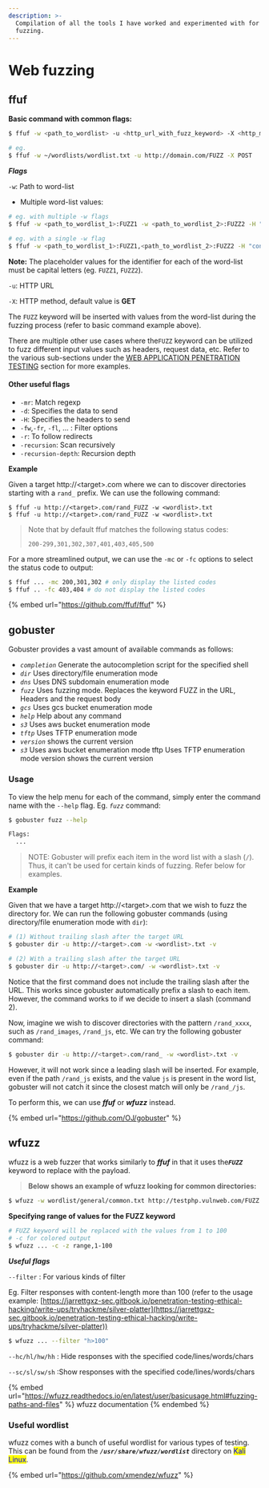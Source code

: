 ```yaml
---
description: >-
  Compilation of all the tools I have worked and experimented with for web
  fuzzing.
---
```


# Web fuzzing

## ffuf

**Basic command with common flags:**

```bash
$ ffuf -w <path_to_wordlist> -u <http_url_with_fuzz_keyword> -X <http_method>

# eg.
$ ffuf -w ~/wordlists/wordlist.txt -u http://domain.com/FUZZ -X POST
```

_**Flags**_

`-w`: Path to word-list

* Multiple word-list values:

```bash
# eg. with multiple -w flags
$ ffuf -w <path_to_wordlist_1>:FUZZ1 -w <path_to_wordlist_2>:FUZZ2 -H "content-type:application/x-www-form-urlencoded" -d "key1=FUZZ1&key2=FUZZ2"

# eg. with a single -w flag
$ ffuf -w <path_to_wordlist_1>:FUZZ1,<path_to_wordlist_2>:FUZZ2 -H "content-type:application/x-www-form-urlencoded" -d "key1=FUZZ1&key2=FUZZ2"
```

**Note:** The placeholder values for the identifier for each of the word-list must be capital letters (eg. `FUZZ1`, `FUZZ2`).

`-u`: HTTP URL

`-X`: HTTP method, default value is **GET**

The `FUZZ` keyword will be inserted with values from the word-list during the fuzzing process (refer to basic command example above).

There are multiple other use cases where the`FUZZ` keyword can be utilized to fuzz different input values such as headers, request data, etc. Refer to the various sub-sections under the [WEB APPLICATION PENETRATION TESTING](https://jarrettgxz-sec.gitbook.io/offensive-security-concepts/web-application-penetration-testing/) section for more examples.

#### Other useful flags

* `-mr`: Match regexp
* `-d`: Specifies the data to send
* `-H`: Specifies the headers to send
* `-fw`,`-fr`, `-fl`, ... : Filter options
* `-r`: To follow redirects
* `-recursion`: Scan recursively
* `-recursion-depth`: Recursion depth



**Example**

Given a target http://\<target>.com where we can to discover directories starting with a `rand_` prefix. We can use the following command:

```
$ ffuf -u http://<target>.com/rand_FUZZ -w <wordlist>.txt
$ ffuf -u http://<target>.com/rand_FUZZ -w <wordlist>.txt
```

> Note that by default ffuf matches the following status codes:&#x20;
>
> ```
> 200-299,301,302,307,401,403,405,500
> ```

For a more streamlined output, we can use the `-mc` or `-fc` options to select the status code to output:

```bash
$ ffuf ... -mc 200,301,302 # only display the listed codes
$ ffuf .. -fc 403,404 # do not display the listed codes
```

{% embed url="https://github.com/ffuf/ffuf" %}

## gobuster

Gobuster provides a vast amount of available commands as follows:

* _`completion`_ Generate the autocompletion script for the specified shell
* _`dir`_ Uses directory/file enumeration mode
* _`dns`_ Uses DNS subdomain enumeration mode
* _`fuzz`_ Uses fuzzing mode. Replaces the keyword FUZZ in the URL, Headers and the request body
* _`gcs`_ Uses gcs bucket enumeration mode&#x20;
* _`help`_ Help about any command
* _`s3`_ Uses aws bucket enumeration mode&#x20;
* _`tftp`_ Uses TFTP enumeration mode&#x20;
* _`version`_ shows the current version
* _`s3`_ Uses aws bucket enumeration mode tftp Uses TFTP enumeration mode version shows the current version

### Usage

To view the help menu for each of the command, simply enter the command name with the `--help` flag.  Eg. _`fuzz`_ command:

```bash
$ gobuster fuzz --help 

Flags:
  ...
```

> NOTE: Gobuster will prefix each item in the word list with a slash (`/`). Thus, it can't be used for certain kinds of fuzzing. Refer below for examples.

**Example**

Given that we have a target http://\<target>.com that we wish to fuzz the directory for. We can run the following gobuster commands (using directory/file enumeration mode with `dir`):

```bash
# (1) Without trailing slash after the target URL
$ gobuster dir -u http://<target>.com -w <wordlist>.txt -v

# (2) With a trailing slash after the target URL
$ gobuster dir -u http://<target>.com/ -w <wordlist>.txt -v
```

Notice that the first command does not include the trailing slash after the URL. This works since gobuster automatically prefix a slash to each item. However, the command works to if we decide to insert a slash (command 2).

Now, imagine we wish to discover directories with the pattern `/rand_xxxx`, such as `/rand_images`, `/rand_js`, etc. We can try the following gobuster command:

```bash
$ gobuster dir -u http://<target>.com/rand_ -w <wordlist>.txt -v
```

However, it will not work since a leading slash will be inserted. For example, even if the path `/rand_js` exists, and the value `js` is present in the word list, gobuster will not catch it since the closest match will only be `/rand_/js`.

To perform this, we can use _**ffuf**_ or _**wfuzz**_ instead.

{% embed url="https://github.com/OJ/gobuster" %}

## wfuzz

wfuzz is a web fuzzer that works similarly to _**ffuf**_ in that it uses th&#x65;_**`FUZZ`**_ keyword to replace with the payload.

> **Below shows an example of wfuzz looking for common directories:**

```bash
$ wfuzz -w wordlist/general/common.txt http://testphp.vulnweb.com/FUZZ
```

**Specifying range of values for the FUZZ keyword**

```bash
# FUZZ keyword will be replaced with the values from 1 to 100
# -c for colored output
$ wfuzz ... -c -z range,1-100 
```

_**Useful flags**_

`--filter` : For various kinds of filter

Eg. Filter responses with content-length more than 100 (refer to the usage example: [https://jarrettgxz-sec.gitbook.io/penetration-testing-ethical-hacking/write-ups/tryhackme/silver-platter](https://jarrettgxz-sec.gitbook.io/penetration-testing-ethical-hacking/write-ups/tryhackme/silver-platter))

```bash
$ wfuzz ... --filter "h>100"
```

`--hc/hl/hw/hh` : Hide responses with the specified code/lines/words/chars

`--sc/sl/sw/sh` :Show responses with the specified code/lines/words/chars



{% embed url="https://wfuzz.readthedocs.io/en/latest/user/basicusage.html#fuzzing-paths-and-files" %}
wfuzz documentation
{% endembed %}

### Useful wordlist

wfuzz comes with a bunch of useful wordlist for various types of testing. This can be found from the _**`/usr/share/wfuzz/wordlist`**_ directory on <mark style="color:blue;">Kali Linux</mark>.

{% embed url="https://github.com/xmendez/wfuzz" %}
